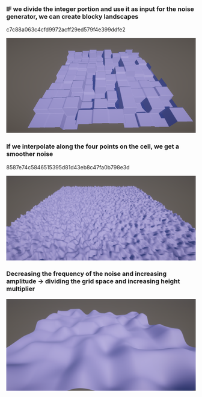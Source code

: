 


### IF we divide the integer portion and use it as input for the noise generator, we can create blocky landscapes

c7c88a063c4cfd9972acff29ed579f4e399ddfe2


![1729442531412](image/notes/1729442531412.png)


### If we interpolate along the four points on the cell, we get a smoother noise

8587e74c5846515395d81d43eb8c47fa0b798e3d

![1729446638693](image/notes/1729446638693.png)



### Decreasing the frequency of the noise and increasing amplitude -> dividing the grid space and increasing height multiplier


![1729446836008](image/notes/1729446836008.png)
